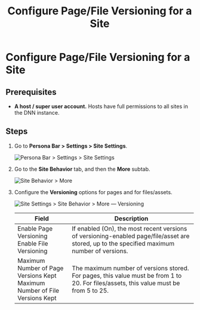 ﻿---
uid: configure-page-file-versioning-for-site
locale: en
title: Configure Page/File Versioning for a Site
dnnversion: 09.02.00
related-topics: page-file-versioning
---

# Configure Page/File Versioning for a Site

## Prerequisites

*   **A host / super user account.** Hosts have full permissions to all sites in the DNN instance.

## Steps

1.  Go to **Persona Bar \> Settings \> Site Settings**.
    
    ![Persona Bar > Settings > Site Settings](/images/scr-pbar-host-Settings-E91.png)
    
2.  Go to the **Site Behavior** tab, and then the **More** subtab.
    
    ![Site Behavior > More](/images/scr-pbtabs-host-Settings-SiteSettings-SiteBehavior-More-E90.png)
    
3.  Configure the **Versioning** options for pages and for files/assets.
    
      
    
    ![Site Settings > Site Behavior > More — Versioning](/images/scr-SiteSettings-SiteBehavior-More-Versioning.png)
    
      
    
    |**Field**|**Description**|
    |---|---|
    |Enable Page Versioning<br />Enable File Versioning|If enabled (On), the most recent versions of versioning-enabled page/file/asset are stored, up to the specified maximum number of versions.|
    |Maximum Number of Page Versions Kept<br />Maximum Number of File Versions Kept|The maximum number of versions stored. For pages, this value must be from 1 to 20. For files/assets, this value must be from 5 to 25.|
